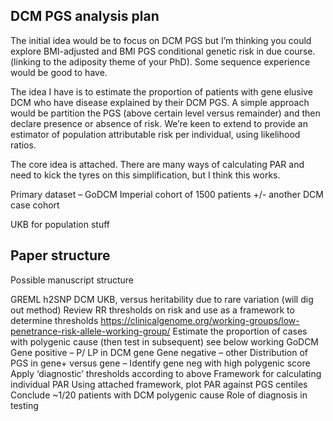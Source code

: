 ## DCM PGS analysis plan

The initial idea would be to focus on DCM PGS but I’m thinking you could
explore BMI-adjusted and BMI PGS conditional genetic risk in due course.
(linking to the adiposity theme of your PhD). Some sequence experience
would be good to have.

The idea I have is to estimate the proportion of patients with gene
elusive DCM who have disease explained by their DCM PGS. A simple
approach would be partition the PGS (above certain level versus
remainder) and then declare presence or absence of risk. We’re keen to
extend to provide an estimator of population attributable risk per
individual, using likelihood ratios.

The core idea is attached. There are many ways of calculating PAR and
need to kick the tyres on this simplification, but I think this works.

Primary dataset – GoDCM Imperial cohort of 1500 patients +/- another DCM
case cohort

UKB for population stuff

## Paper structure

Possible manuscript structure

GREML h2SNP DCM UKB, versus heritability due to rare variation (will dig
out method) Review RR thresholds on risk and use as a framework to
determine thresholds
<https://clinicalgenome.org/working-groups/low-penetrance-risk-allele-working-group/>
Estimate the proportion of cases with polygenic cause (then test in
subsequent) see below working GoDCM Gene positive – P/ LP in DCM gene
Gene negative – other Distribution of PGS in gene+ versus gene –
Identify gene neg with high polygenic score Apply ‘diagnostic’
thresholds according to above Framework for calculating individual PAR
Using attached framework, plot PAR against PGS centiles Conclude ~1/20
patients with DCM polygenic cause Role of diagnosis in testing

